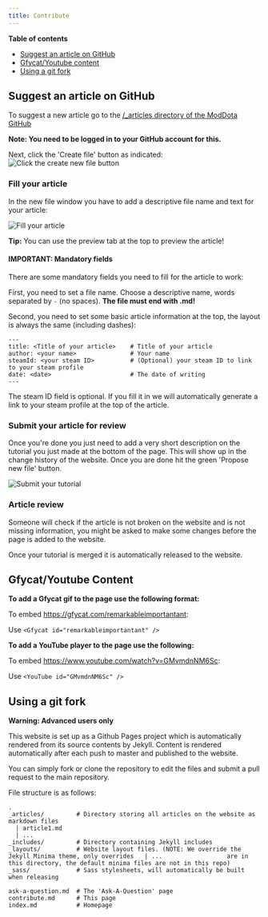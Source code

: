 ```yaml
---
title: Contribute
---
```


**Table of contents**

- [Suggest an article on GitHub](#suggest-an-article-on-github)
- [Gfycat/Youtube content](#gfycatyoutube-content)
- [Using a git fork](#using-a-git-fork)



## Suggest an article on GitHub

To suggest a new article go to the [/_articles directory of the ModDota GitHub](https://github.com/ModDota/moddota.github.io/tree/master/_articles)

**Note: You need to be logged in to your GitHub account for this.**

Next, click the 'Create file' button as indicated:
![Click the create new file button](https://i.imgur.com/hzOmlcA.png)



### Fill your article

In the new file window you have to add a descriptive file name and text for your article:

![Fill your article](https://i.imgur.com/4CcOl0i.png)

**Tip:** You can use the preview tab at the top to preview the article!


#### IMPORTANT: Mandatory fields

There are some mandatory fields you need to fill for the article to work:

First, you need to set a file name. Choose a descriptive name, words separated by `-` (no spaces). **The file must end with .md!**

Second, you need to set some basic article information at the top, the layout is always the same (including dashes):

```
---
title: <Title of your article>    # Title of your article
author: <your name>               # Your name
steamId: <your steam ID>          # (Optional) your steam ID to link to your steam profile
date: <date>                      # The date of writing
---
```

The steam ID field is optional. If you fill it in we will automatically generate a link to your steam profile at the top of the article.

### Submit your article for review

Once you're done you just need to add a very short description on the tutorial you just made at the bottom of the page. This will show up in the change history of the website. Once you are done hit the green 'Propose new file' button.

![Submit your tutorial](https://i.imgur.com/xkwdcRx.png)

### Article review

Someone will check if the article is not broken on the website and is not missing information, you might be asked to make some changes before the page is added to the website.

Once your tutorial is merged it is automatically released to the website.



## Gfycat/Youtube Content

**To add a Gfycat gif to the page use the following format:**

To embed https://gfycat.com/remarkableimportantant:

Use `<Gfycat id="remarkableimportantant" />`



**To add a YouTube player to the page use the following:**

To embed https://www.youtube.com/watch?v=GMvmdnNM6Sc:

Use `<YouTube id="GMvmdnNM6Sc" />`



## Using a git fork

**Warning: Advanced users only**

This website is set up as a Github Pages project which is automatically rendered from its source contents by Jekyll. Content is rendered automatically after each push to master and published to the website.

You can simply fork or clone the repository to edit the files and submit a pull request to the main repository.

File structure is as follows:

```
.
_articles/         # Directory storing all articles on the website as markdown files
  | article1.md
  | ...
_includes/         # Directory containing Jekyll includes
_layouts/          # Website layout files. (NOTE: We override the Jekyll Minima theme, only overrides   | ...                  are in this directory, the default minima files are not in this repo)
_sass/             # Sass stylesheets, will automatically be built when releasing

ask-a-question.md  # The 'Ask-A-Question' page
contribute.md      # This page
index.md           # Homepage
```

